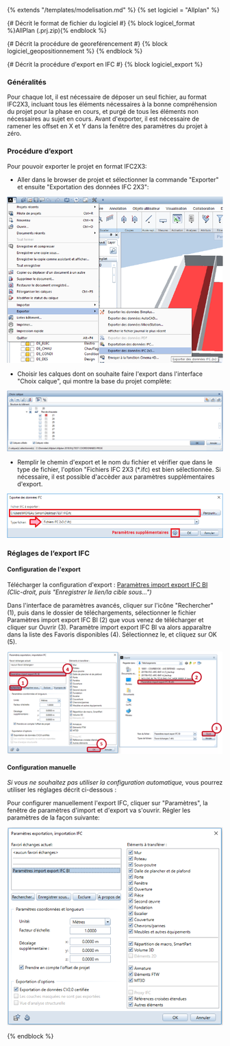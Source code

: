 {% extends "/templates/modelisation.md" %}
{% set logiciel = "Allplan" %}

{# Décrit le format de fichier du logiciel #}
{% block logicel_format %}AllPlan (.prj.zip){% endblock %}

{# Décrit la procédure de georeférencement #}
{% block logiciel_geopositionnement %}
{% endblock %}

{# Décrit la procédure d'export en IFC #}
{% block logiciel_export %}

### Généralités

Pour chaque lot, il est nécessaire de déposer un seul fichier, au format IFC2X3, incluant tous les éléments nécessaires à la bonne compréhension du projet pour la phase en cours, et purgé de tous les éléments non nécessaires au sujet en cours.
Avant d'exporter, il est nécessaire de ramener les offset en X et Y dans la fenêtre des paramètres du projet à zéro.

### Procédure d’export

Pour pouvoir exporter le projet en format IFC2X3:

* Aller dans le browser de projet et sélectionner la commande "Exporter" et ensuite "Exportation des données IFC 2X3":

![EXP1](/02_Modelisation/00_communs/images/EXP1.png)

* Choisir les calques dont on souhaite faire l'export dans l'interface "Choix calque", qui montre la base du projet complète:

![EXP2](/02_Modelisation/00_communs/images/EXP2.PNG)

* Remplir le chemin d'export et le nom du fichier et vérifier que dans le type de fichier, l'option "Fichiers IFC 2X3 (*.ifc) est bien sélectionnée.
Si nécessaire, il est possible d'accèder aux paramètres supplémentaires d'export.

![EXP3](/02_Modelisation/00_communs/images/EXP3.PNG)

### Réglages de l’export IFC

#### Configuration de l'export

Télécharger la configuration d'export : [Paramètres import export IFC BI](https://raw.githubusercontent.com/BIM-Bouygues-Immobilier/BIM-Execution-Plan/master/templates/softwares/allplan/Param%C3%A8tres%20import%20export%20IFC%20BI.nth) _(Clic-droit, puis "Enregistrer le lien/la cible sous...")_

Dans l'interface de paramètres avancés, cliquer sur l'icône "Rechercher" (1), puis dans le dossier de téléchargements, sélectionner le fichier Paramètres import export IFC BI (2) que vous venez de télécharger et cliquer sur Ouvrir (3).
Paramètre import export IFC BI va alors apparaître dans la liste des Favoris disponibles (4). Sélectionnez le, et cliquez sur OK (5).

![ExportIFCRevit6](/02_Modelisation/00_communs/images/export-allplan/ParametresIFCAllplan01.PNG)

#### Configuration manuelle

_Si vous ne souhaitez pas utiliser la configuration automatique,_ vous pourrez utiliser les réglages décrit ci-dessous :

Pour configurer manuellement l'export IFC, cliquer sur "Paramètres", la fenêtre de paramètres d'import et d'export va s'ouvrir. Régler les paramètres de la façon suivante:

![ExportIFCRevit6](/02_Modelisation/00_communs/images/export-allplan/ParametresIFCAllplan1.PNG)

{% endblock %}